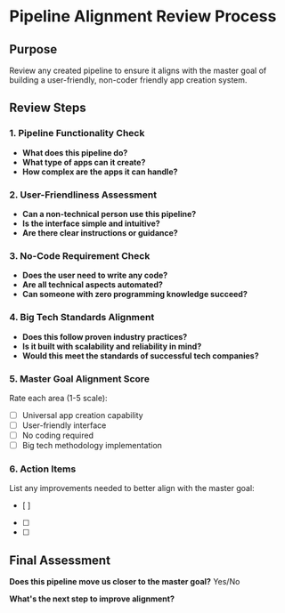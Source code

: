 # Pipeline Alignment Review Process

## Purpose
Review any created pipeline to ensure it aligns with the master goal of building a user-friendly, non-coder friendly app creation system.

## Review Steps

### 1. Pipeline Functionality Check
- **What does this pipeline do?**
- **What type of apps can it create?**
- **How complex are the apps it can handle?**

### 2. User-Friendliness Assessment
- **Can a non-technical person use this pipeline?**
- **Is the interface simple and intuitive?**
- **Are there clear instructions or guidance?**

### 3. No-Code Requirement Check
- **Does the user need to write any code?**
- **Are all technical aspects automated?**
- **Can someone with zero programming knowledge succeed?**

### 4. Big Tech Standards Alignment
- **Does this follow proven industry practices?**
- **Is it built with scalability and reliability in mind?**
- **Would this meet the standards of successful tech companies?**

### 5. Master Goal Alignment Score
Rate each area (1-5 scale):
- [ ] Universal app creation capability
- [ ] User-friendly interface
- [ ] No coding required
- [ ] Big tech methodology implementation

### 6. Action Items
List any improvements needed to better align with the master goal:
- [ ] 
- [ ] 
- [ ] 

## Final Assessment
**Does this pipeline move us closer to the master goal?** Yes/No

**What's the next step to improve alignment?**